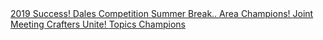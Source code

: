 <a href="/blog2019.html#26-may-2019" class="button">
    2019 Success!
</a>

<a href="/blog2018.html#3-dec-2018" class="button">
    Dales Competition
</a>

<a href="/blog2018.html#2-jun-2018" class="button">
    Summer Break..
</a>

<a href="/blog2018.html#6-feb-2018" class="button">
    Area Champions!
</a>

<a href="/blog2018.html#4-dec-2017" class="button">
    Joint Meeting
</a>

<a href="/blog2018.html#5-oct-2017---speakers-and-craft-workers-unite" class="button">
    Crafters Unite!
</a>

<a href="/blog2018.html#27-sept-2017---topics-champions" class="button">
    Topics Champions
</a>
